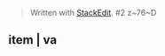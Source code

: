 


> Written with [StackEdit](https://stackedit.io/).
> #2
z~76~D

item    | va
------- 
<!--stackedit_data:
eyJoaXN0b3J5IjpbLTczMDIzNTU1NywxMTg2MjI5NzQxXX0=
-->